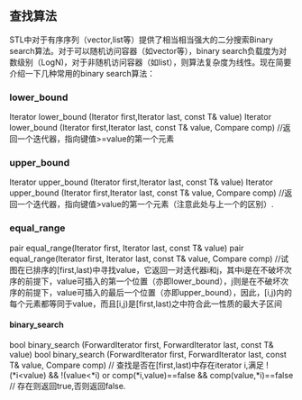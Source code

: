 ## 查找算法
STL中对于有序序列（vector,list等）提供了相当相当强大的二分搜索Binary search算法。对于可以随机访问容器（如vector等），binary search负载度为对数级别（LogN)，对于非随机访问容器（如list），则算法复杂度为线性。现在简要介绍一下几种常用的binary search算法：

### lower_bound
Iterator lower_bound (Iterator first,Iterator last, const T& value)
Iterator lower_bound (Iterator first,Iterator last, const T& value, Compare comp)
//返回一个迭代器，指向键值>=value的第一个元素

### upper_bound
Iterator upper_bound (Iterator first,Iterator last, const T& value)
Iterator upper_bound (Iterator first,Iterator last, const T& value, Compare comp)
//返回一个迭代器，指向键值>value的第一个元素（注意此处与上一个的区别）.

### equal_range
pair equal_range(Iterator first, Iterator last, const T& value)
pair equal_range(Iterator first, Iterator last, const T& value, Compare comp)
//试图在已排序的[first,last)中寻找value，它返回一对迭代器i和j，其中i是在不破坏次序的前提下，value可插入的第一个位置（亦即lower_bound），j则是在不破坏次序的前提下，value可插入的最后一个位置（亦即upper_bound），因此，[i,j)内的每个元素都等同于value，而且[i,j)是[first,last)之中符合此一性质的最大子区间

#### binary_search
bool binary_search (ForwardIterator first, ForwardIterator last, const T& value)
bool binary_search (ForwardIterator first, ForwardIterator last, const T& value, Compare comp)
// 查找是否在[first,last)中存在iterator i,满足 !(*i<value) && !(value<*i) or comp(*i,value)==false && comp(value,*i)==false
// 存在则返回true,否则返回false. 